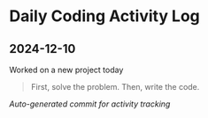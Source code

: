 # Daily Coding Activity Log

## 2024-12-10

Worked on a new project today

> First, solve the problem. Then, write the code.

*Auto-generated commit for activity tracking*
